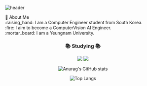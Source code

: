 <div>
  
  ![header](https://capsule-render.vercel.app/api?type=speech&color=gradient&height=300&section=header&text=Jung%20Woong's%20Github%20%F0%9F%A4%97)
  
</div>
👀 About Me<br/>
  :raising_hand: I am a Computer Engineer student from South Korea.<br/>
  :fire: I aim to become a ComputerVision AI Engineer.<br/>
  :mortar_board: I am a Yeungnam University.<br/>
  
<h3 align="center">📚 Studying 📚</h3>
<div align="center">

<img src="https://img.shields.io/badge/Python-3776AB?style=flat-square&logo=Python&logoColor=white"/>

<img src="https://img.shields.io/badge/PyTorch-EE4C2C?style=flat-square&logo=PyTorch&logoColor=white"/>
</div>


<div align="center">

![Anurag's GitHub stats](https://github-readme-stats.vercel.app/api?username=jjw4260&show_icons=true&theme=radical)

![Top Langs](https://github-readme-stats.vercel.app/api/top-langs/?username=jjw4260&layout=compact)

</div>
